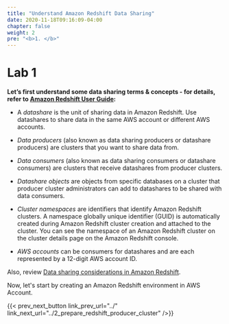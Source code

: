 ```yaml
---
title: "Understand Amazon Redshift Data Sharing"
date: 2020-11-18T09:16:09-04:00
chapter: false
weight: 2
pre: "<b>1. </b>"
---
```


# Lab 1

**Let’s first understand some data sharing terms & concepts - for details, refer to [Amazon Redshift User Guide](https://docs.aws.amazon.com/redshift/latest/dg/concepts.html):**

* A _datashare_ is the unit of sharing data in Amazon Redshift. Use datashares to share data in the same AWS account or different AWS accounts.

* _Data producers_ (also known as data sharing producers or datashare producers) are clusters that you want to share data from.

* _Data consumers_ (also known as data sharing consumers or datashare consumers) are clusters that receive datashares from producer clusters.

* _Datashare objects_ are objects from specific databases on a cluster that producer cluster administrators can add to datashares to be shared with data consumers.

* _Cluster namespaces_ are identifiers that identify Amazon Redshift clusters. A namespace globally unique identifier (GUID) is automatically created during Amazon Redshift cluster creation and attached to the cluster. You can see the namespace of an Amazon Redshift cluster on the cluster details page on the Amazon Redshift console.

* _AWS accounts_ can be consumers for datashares and are each represented by a 12-digit AWS account ID. 

Also, review [Data sharing considerations in Amazon Redshift](https://docs.aws.amazon.com/redshift/latest/dg/considerations.html).

Now, let's start by creating an Amazon Redshift environment in AWS Account.

{{< prev_next_button link_prev_url="../" link_next_url="../2_prepare_redshift_producer_cluster" />}}
